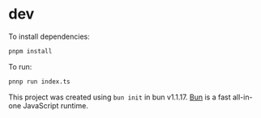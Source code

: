 # dev

To install dependencies:

```bash
pnpm install
```

To run:

```bash
pnnp run index.ts
```

This project was created using `bun init` in bun v1.1.17. [Bun](https://bun.sh) is a fast all-in-one JavaScript runtime.
